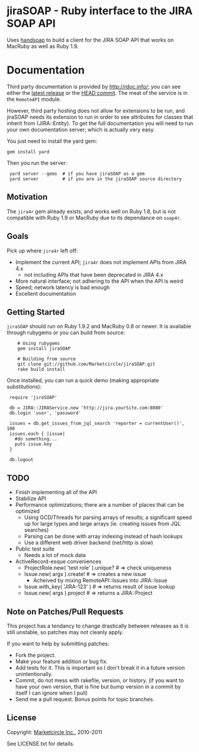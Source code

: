 jiraSOAP - Ruby interface to the JIRA SOAP API
==============================================

Uses [handsoap](http://wiki.github.com/unwire/handsoap/) to build a client for the JIRA SOAP API that works on MacRuby as well as Ruby 1.9.


Documentation
=============

Third party documentation is provided by http://rdoc.info/; you can
see either the [latest release](http://rubydoc.info/gems/jiraSOAP/) or
the [HEAD commit](http://rdoc.info/github/Marketcircle/jiraSOAP/master/frames).
The meat of the service is in the `RemoteAPI` module.

However, third party hosting does not allow for extensions to be run,
and jiraSOAP needs its extension to run in order to see attributes for
classes that inherit from {JIRA::Entity}. To get the full
documentation you will need to run your own documentation server;
which is actually very easy.

You just need to install the yard gem:

    gem install yard

Then you run the server:

     yard server --gems  # if you have jiraSOAP as a gem
     yard server         # if you are in the jiraSOAP source directory


Motivation
----------

The `jira4r` gem already exists, and works well on Ruby 1.8, but is not compatible with Ruby 1.9 or MacRuby due to its dependance on `soap4r`.


Goals
-----

Pick up where `jira4r` left off:

- Implement the current API; `jira4r` does not implement APIs from JIRA 4.x
   * not including APIs that have been deprecated in JIRA 4.x
- More natural interface; not adhering to the API when the API is weird
- Speed; network latency is bad enough
- Excellent documentation


Getting Started
---------------

`jiraSOAP` should run on Ruby 1.9.2 and MacRuby 0.8 or newer. It is available through rubygems or you can build from source:

        # Using rubygems
        gem install jiraSOAP

        # Building from source
        git clone git://github.com/Marketcircle/jiraSOAP.git
        rake build install

Once installed, you can run a quick demo (making appropriate substitutions):

     require 'jiraSOAP'

     db = JIRA::JIRAService.new 'http://jira.yourSite.com:8080'
     db.login 'user', 'password'

     issues = db.get_issues_from_jql_search 'reporter = currentUser()', 100
     issues.each { |issue|
       #do something...
       puts issue.key
     }

     db.logout


TODO
----

- Finish implementing all of the API
- Stabilize API
- Performance optimizations; there are a number of places that can be optimized
  + Using GCD/Threads for parsing arrays of results; a significant speed up for large types and large arrays (ie. creating issues from JQL searches)
  + Parsing can be done with array indexing instead of hash lookups
  + Use a different web driver backend (net/http is slow)
- Public test suite
  + Needs a lot of mock data
- ActiveRecord-esque conveniences
  + ProjectRole.new( 'test role' ).unique? # => check uniqueness
  + Issue.new( args ).create! # => creates a new issue
    - Acheived by mixing RemoteAPI::Issues into JIRA::Issue
  + Issue.with_key( 'JIRA-123' ) # => returns result of issue lookup
  + Issue.new( args ).project # => returns a JIRA::Project

Note on Patches/Pull Requests
-----------------------------

This project has a tendancy to change drastically between releases as it
is still unstable, so patches may not cleanly apply.

If you want to help by submitting patches:

* Fork the project.
* Make your feature addition or bug fix.
* Add tests for it. This is important so I don't break it in a
  future version unintentionally.
* Commit, do not mess with rakefile, version, or history.
  (if you want to have your own version, that is fine but
  bump version in a commit by itself I can ignore when I pull)
* Send me a pull request. Bonus points for topic branches.


License
-------

Copyright: [Marketcircle Inc.](http://www.marketcircle.com/), 2010-2011

See LICENSE.txt for details.
